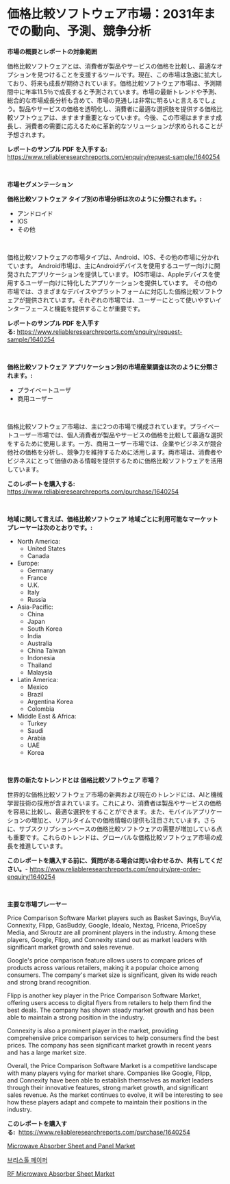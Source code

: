 <p><h1>価格比較ソフトウェア市場：2031年までの動向、予測、競争分析</h1></p><p><strong>市場の概要とレポートの対象範囲</strong></p>
<p><p>価格比較ソフトウェアとは、消費者が製品やサービスの価格を比較し、最適なオプションを見つけることを支援するツールです。現在、この市場は急速に拡大しており、将来も成長が期待されています。価格比較ソフトウェア市場は、予測期間中に年率11.5％で成長すると予測されています。市場の最新トレンドや予測、総合的な市場成長分析も含めて、市場の見通しは非常に明るいと言えるでしょう。製品やサービスの価格を透明化し、消費者に最適な選択肢を提供する価格比較ソフトウェアは、ますます重要となっています。今後、この市場はますます成長し、消費者の需要に応えるために革新的なソリューションが求められることが予想されます。</p></p>
<p><strong>レポートのサンプル PDF を入手する:</strong> <a href="https://www.reliableresearchreports.com/enquiry/request-sample/1640254">https://www.reliableresearchreports.com/enquiry/request-sample/1640254</a></p>
<p>&nbsp;</p>
<p><strong>市場セグメンテーション</strong></p>
<p><strong>価格比較ソフトウェア タイプ別の市場分析は次のように分類されます。:</strong></p>
<p><ul><li>アンドロイド</li><li>IOS</li><li>その他</li></ul></p>
<p>&nbsp;</p>
<p><p>価格比較ソフトウェアの市場タイプは、Android、IOS、その他の市場に分かれています。 Android市場は、主にAndroidデバイスを使用するユーザー向けに開発されたアプリケーションを提供しています。 IOS市場は、Appleデバイスを使用するユーザー向けに特化したアプリケーションを提供しています。 その他の市場では、さまざまなデバイスやプラットフォームに対応した価格比較ソフトウェアが提供されています。それぞれの市場では、ユーザーにとって使いやすいインターフェースと機能を提供することが重要です。</p></p>
<p><strong>レポートのサンプル PDF を入手する:</strong>&nbsp;<a href="https://www.reliableresearchreports.com/enquiry/request-sample/1640254">https://www.reliableresearchreports.com/enquiry/request-sample/1640254</a></p>
<p>&nbsp;</p>
<p><strong> 価格比較ソフトウェア アプリケーション別の市場産業調査は次のように分類されます。:</strong></p>
<p><ul><li>プライベートユーザ</li><li>商用ユーザー</li></ul></p>
<p>&nbsp;</p>
<p><p>価格比較ソフトウェア市場は、主に2つの市場で構成されています。プライベートユーザー市場では、個人消費者が製品やサービスの価格を比較して最適な選択をするために使用します。一方、商用ユーザー市場では、企業やビジネスが競合他社の価格を分析し、競争力を維持するために活用します。両市場は、消費者やビジネスにとって価値のある情報を提供するために価格比較ソフトウェアを活用しています。</p></p>
<p><strong>このレポートを購入する:</strong>&nbsp; <a href="https://www.reliableresearchreports.com/purchase/1640254">https://www.reliableresearchreports.com/purchase/1640254</a></p>
<p>&nbsp;</p>
<p><strong>地域に関して言えば、価格比較ソフトウェア 地域ごとに利用可能なマーケットプレーヤーは次のとおりです。:</strong></p>
<p><ul>
    <li>
        North America:
        <ul>
            <li>United States</li>
            <li>Canada</li>
        </ul>
    </li>
    <li>
        Europe:
        <ul>
            <li>Germany</li>
            <li>France</li>
            <li>U.K.</li>
            <li>Italy</li>
            <li>Russia</li>
        </ul>
    </li>
    <li>
        Asia-Pacific:
        <ul>
            <li>China</li>
            <li>Japan</li>
            <li>South Korea</li>
            <li>India</li>
            <li>Australia</li>
            <li>China Taiwan</li>
            <li>Indonesia</li>
            <li>Thailand</li>
            <li>Malaysia</li>
        </ul>
    </li>
    <li>
        Latin America:
        <ul>
            <li>Mexico</li>
            <li>Brazil</li>
            <li>Argentina Korea</li>
            <li>Colombia</li>
        </ul>
    </li>
    <li>
        Middle East & Africa:
        <ul>
            <li>Turkey</li>
            <li>Saudi</li>
            <li>Arabia</li>
            <li>UAE</li>
            <li>Korea</li>
        </ul>
    </li>
    </ul></p>
<p>&nbsp;</p>
<p><strong>世界の新たなトレンドとは 価格比較ソフトウェア 市場？</strong></p>
<p><p>世界的な価格比較ソフトウェア市場の新興および現在のトレンドには、AIと機械学習技術の採用が含まれています。これにより、消費者は製品やサービスの価格を容易に比較し、最適な選択をすることができます。また、モバイルアプリケーションの増加と、リアルタイムでの価格情報の提供も注目されています。さらに、サブスクリプションベースの価格比較ソフトウェアの需要が増加している点も重要です。これらのトレンドは、グローバルな価格比較ソフトウェア市場の成長を推進しています。</p></p>
<p><strong>このレポートを購入する前に、質問がある場合は問い合わせるか、共有してください。</strong>- <a href="https://www.reliableresearchreports.com/enquiry/pre-order-enquiry/1640254">https://www.reliableresearchreports.com/enquiry/pre-order-enquiry/1640254</a></p>
<p>&nbsp;</p>
<p><strong>主要な市場プレーヤー</strong></p>
<p><p>Price Comparison Software Market players such as Basket Savings, BuyVia, Connexity, Flipp, GasBuddy, Google, Idealo, Nextag, Pricena, PriceSpy Media, and Skroutz are all prominent players in the industry. Among these players, Google, Flipp, and Connexity stand out as market leaders with significant market growth and sales revenue.</p><p>Google's price comparison feature allows users to compare prices of products across various retailers, making it a popular choice among consumers. The company's market size is significant, given its wide reach and strong brand recognition.</p><p>Flipp is another key player in the Price Comparison Software Market, offering users access to digital flyers from retailers to help them find the best deals. The company has shown steady market growth and has been able to maintain a strong position in the industry.</p><p>Connexity is also a prominent player in the market, providing comprehensive price comparison services to help consumers find the best prices. The company has seen significant market growth in recent years and has a large market size.</p><p>Overall, the Price Comparison Software Market is a competitive landscape with many players vying for market share. Companies like Google, Flipp, and Connexity have been able to establish themselves as market leaders through their innovative features, strong market growth, and significant sales revenue. As the market continues to evolve, it will be interesting to see how these players adapt and compete to maintain their positions in the industry.</p></p>
<p><strong>このレポートを購入する:</strong>&nbsp;&nbsp;<a href="https://www.reliableresearchreports.com/purchase/1640254">https://www.reliableresearchreports.com/purchase/1640254</a></p>
<p><p><a href="https://github.com/guneycigdem35/Market-Research-Report-List-2/blob/main/microwave-absorber-sheet-and-panel-market.md">Microwave Absorber Sheet and Panel Market</a></p><p><a href="https://github.com/wallacBahrtyinger567686/Market-Research-Report-List-1/blob/main/96554628958.md">브리스톨 페이퍼</a></p><p><a href="https://github.com/Paul14Anderson63/Market-Research-Report-List-3/blob/main/rf-microwave-absorber-sheet-market.md">RF Microwave Absorber Sheet Market</a></p></p>